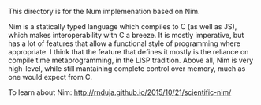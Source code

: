 This directory is for the Num implemenation based on Nim.

Nim is a statically typed language which compiles to C (as well as JS), which makes interoperability with C a breeze. It is mostly imperative, but has a lot of features that allow a functional style of programming where appropriate. I think that the feature that defines it mostly is the reliance on compile time metaprogramming, in the LISP tradition. Above all, Nim is very high-level, while still mantaining complete control over memory, much as one would expect from C.

To learn about Nim: http://rnduja.github.io/2015/10/21/scientific-nim/
